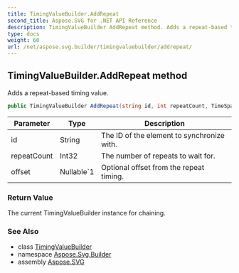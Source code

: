 ```yaml
---
title: TimingValueBuilder.AddRepeat
second_title: Aspose.SVG for .NET API Reference
description: TimingValueBuilder AddRepeat method. Adds a repeat-based timing value
type: docs
weight: 60
url: /net/aspose.svg.builder/timingvaluebuilder/addrepeat/
---
```

## TimingValueBuilder.AddRepeat method

Adds a repeat-based timing value.

```csharp
public TimingValueBuilder AddRepeat(string id, int repeatCount, TimeSpan? offset = default)
```

| Parameter | Type | Description |
| --- | --- | --- |
| id | String | The ID of the element to synchronize with. |
| repeatCount | Int32 | The number of repeats to wait for. |
| offset | Nullable`1 | Optional offset from the repeat timing. |

### Return Value

The current TimingValueBuilder instance for chaining.

### See Also

* class [TimingValueBuilder](../)
* namespace [Aspose.Svg.Builder](../../../aspose.svg.builder/)
* assembly [Aspose.SVG](../../../)
